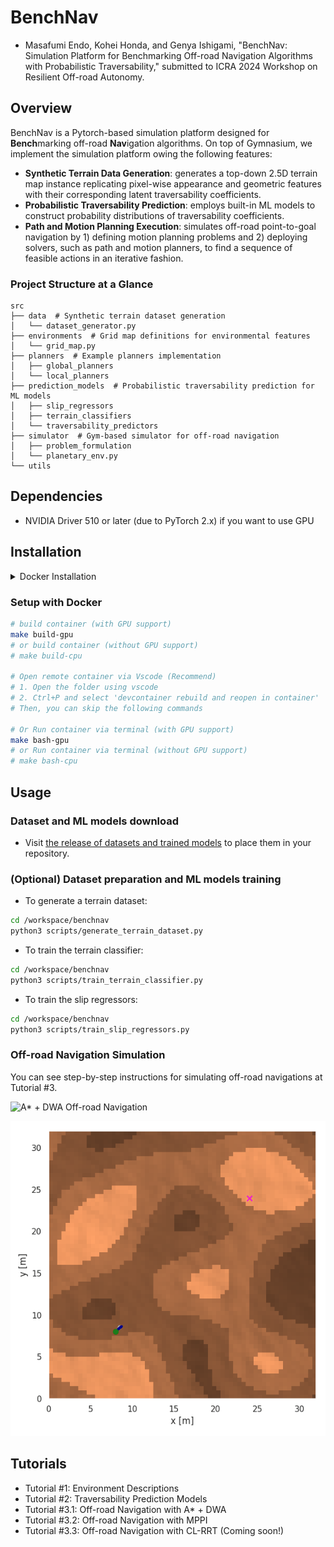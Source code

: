 # BenchNav

- Masafumi Endo, Kohei Honda, and Genya Ishigami, "BenchNav: Simulation Platform for Benchmarking Off-road Navigation Algorithms with Probabilistic Traversability," submitted to ICRA 2024 Workshop on Resilient Off-road Autonomy.

## Overview

BenchNav is a Pytorch-based simulation platform designed for **Bench**marking off-road **Nav**igation algorithms.
On top of Gymnasium, we implement the simulation platform owing the following features:

- **Synthetic Terrain Data Generation**: generates a top-down 2.5D terrain map instance replicating pixel-wise appearance and geometric features with their corresponding latent traversability coefficients.
- **Probabilistic Traversability Prediction**: employs built-in ML models to construct probability distributions of traversability coefficients.
- **Path and Motion Planning Execution**: simulates off-road point-to-goal navigation by 1) defining motion planning problems and 2) deploying solvers, such as path and motion planners, to find a sequence of feasible actions in an iterative fashion.

### Project Structure at a Glance
```
src
├── data  # Synthetic terrain dataset generation
│   └── dataset_generator.py
├── environments  # Grid map definitions for environmental features
│   └── grid_map.py
├── planners  # Example planners implementation
│   ├── global_planners
│   └── local_planners
├── prediction_models  # Probabilistic traversability prediction for ML models
│   ├── slip_regressors
│   ├── terrain_classifiers
│   └── traversability_predictors
├── simulator  # Gym-based simulator for off-road navigation
│   ├── problem_formulation
│   └── planetary_env.py
└── utils
```

## Dependencies

- NVIDIA Driver 510 or later (due to PyTorch 2.x) if you want to use GPU

## Installation

<details>
<summary>Docker Installation</summary>

### Install Docker

[Installation guide](https://docs.docker.com/engine/install/ubuntu/#install-using-the-repository)

```bash
# Install from get.docker.com
curl -fsSL https://get.docker.com -o get-docker.sh
sudo sh get-docker.sh
sudo groupadd docker
sudo usermod -aG docker $USER
```

### Setup GPU for Docker
[Installation guide](https://docs.nvidia.com/datacenter/cloud-native/container-toolkit/latest/install-guide.html)
```bash
curl -fsSL https://nvidia.github.io/libnvidia-container/gpgkey | sudo gpg --dearmor -o /usr/share/keyrings/nvidia-container-toolkit-keyring.gpg \
  && curl -s -L https://nvidia.github.io/libnvidia-container/stable/deb/nvidia-container-toolkit.list | \
    sed 's#deb https://#deb [signed-by=/usr/share/keyrings/nvidia-container-toolkit-keyring.gpg] https://#g' | \
    sudo tee /etc/apt/sources.list.d/nvidia-container-toolkit.list 

sudo apt-get update

sudo apt-get install -y nvidia-container-toolkit nvidia-container-runtime

sudo nvidia-ctk runtime configure --runtime=docker

sudo systemctl restart docker
```
</details>

### Setup with Docker

```bash
# build container (with GPU support)
make build-gpu
# or build container (without GPU support)
# make build-cpu

# Open remote container via Vscode (Recommend)
# 1. Open the folder using vscode
# 2. Ctrl+P and select 'devcontainer rebuild and reopen in container'
# Then, you can skip the following commands

# Or Run container via terminal (with GPU support)
make bash-gpu
# or Run container via terminal (without GPU support)
# make bash-cpu
```

## Usage

### Dataset and ML models download
- Visit [the release of datasets and trained models](https://github.com/masafumiendo/benchnav/releases/tag/v0.0) to place them in your repository.

### (Optional) Dataset preparation and ML models training
- To generate a terrain dataset:
```bash
cd /workspace/benchnav
python3 scripts/generate_terrain_dataset.py
```

- To train the terrain classifier:
```bash
cd /workspace/benchnav
python3 scripts/train_terrain_classifier.py
```

- To train the slip regressors:
```bash
cd /workspace/benchnav
python3 scripts/train_slip_regressors.py
```

### Off-road Navigation Simulation

You can see step-by-step instructions for simulating off-road navigations at Tutorial #3.

![A* + DWA Off-road Navigation](/assets/AStar_DWA.gif)

![MPPI Off-road Navigation](/assets/MPPI.gif)

## Tutorials
- Tutorial #1: Environment Descriptions
- Tutorial #2: Traversability Prediction Models
- Tutorial #3.1: Off-road Navigation with A* + DWA
- Tutorial #3.2: Off-road Navigation with MPPI
- Tutorial #3.3: Off-road Navigation with CL-RRT (Coming soon!)